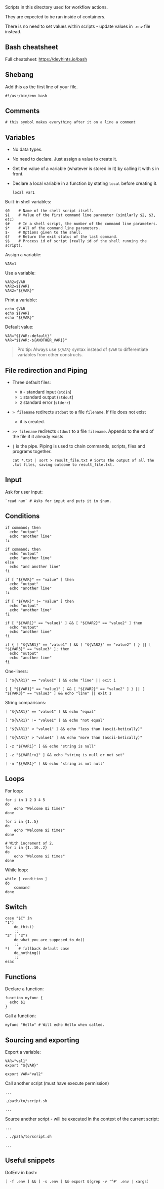 Scripts in this directory used for workflow actions.

They are expected to be ran inside of containers.

There is no need to set values within scripts - update values in `.env` file
instead.

## Bash cheatsheet
[//]: # (#;> Content mostly taken from https://gist.github.com/lee2sman/423ef08fc2318969b3eaaf5d1e14e02e)

Full cheatsheet: https://devhints.io/bash

## Shebang
Add this as the first line of your file.  
    
    #!/usr/bin/env bash
    
## Comments
    
    # this symbol makes everything after it on a line a comment        

## Variables

- No data types.
- No need to declare. Just assign a value to create it.
- Get the value of a variable (whatever is stored in it) by calling it with `$` in front.
- Declare a local variable in a function by stating `local` before creating it.
 
      local var1

Built-in shell variables:

    $0    # Name of the shell script itself.
    $1    # Value of the first command line parameter (similarly $2, $3, etc)
    $#    # In a shell script, the number of the command line parameters.
    $*    # All of the command line parameters.
    $-    # Options given to the shell.
    $?    # Return the exit status of the last command.
    $$    # Process id of script (really id of the shell running the script).    

Assign a variable:
    
    VAR=1
    
Use a variable:
  
    VAR2=$VAR
    VAR2=${VAR}
    VAR2="${VAR}"

Print a variable:
  
    echo $VAR
    echo ${VAR}
    echo "${VAR}"
    
Default value:
    
    VAR="${VAR:-default}"
    VAR="${VAR:-${ANOTHER_VAR}}"    

> Pro tip: Always use `${VAR}` syntax instead of `$VAR` to differentiate variables
from other constructs. 

## File redirection and Piping

- Three default files: 
  - `0` - standard input (`stdin`)
  - `1` standard output (`stdout`)
  - `2` standard error (`stderr`)
- `> filename` redirects `stdout` to a file `filename`. If file does not exist 
  - it is created.
- `>> filename` redirects `stdout` to a file `filename`. Appends to the end of 
   the file if it already exists.
- `|` is the pipe. Piping is used to chain commands, scripts, files and programs
   together. 

      cat *.txt | sort > result_file.txt # Sorts the output of all the .txt files, saving outcome to result_file.txt.

## Input
Ask for user input:
 
    `read num` # Asks for input and puts it in $num.

## Conditions

    if command; then
      echo "output"
      echo "another line"
    fi

    if command; then
      echo "output"
      echo "another line"
    else
      echo "and another line"
    fi

    if [ "${VAR}" == "value" ] then
      echo "output"
      echo "another line"
    fi

    if [ "${VAR}" != "value" ] then
      echo "output"
      echo "another line"
    fi

    if [ "${VAR1}" == "value1" ] && [ "${VAR2}" == "value2" ] then
      echo "output"
      echo "another line"
    fi

    if { [ "${VAR1}" == "value1" ] && [ "${VAR2}" == "value2" ] } || [ "${VAR3}" == "value3" ]; then
      echo "output"
      echo "another line"
    fi

One-liners:

    [ "${VAR1}" == "value1" ] && echo "line" || exit 1
    
    { [ "${VAR1}" == "value1" ] && [ "${VAR2}" == "value2" ] } || [ "${VAR3}" == "value3" ] && echo "line" || exit 1

String comparisons:

    [ "${VAR1}" == "value1" ] && echo "equal"
    
    [ "${VAR1}" != "value1" ] && echo "not equal"
    
    [ "${VAR1}" < "value1" ] && echo "less than (ascii-betically)"
    
    [ "${VAR1}" > "value1" ] && echo "more than (ascii-betically)"
    
    [ -z "${VAR1}" ] && echo "string is null"
    
    [ -z "${VAR1+x}" ] && echo "string is null or not set"
    
    [ -n "${VAR1}" ] && echo "string is not null"
    
## Loops

For loop:

    for i in 1 2 3 4 5 
    do
    	echo "Welcome $i times"
    done

    for i in {1..5} 
    do
    	echo "Welcome $i times"
    done

    # With increment of 2.
    for i in {1..10..2} 
    do
    	echo "Welcome $i times"
    done    

While loop:

    while [ condition ]
    do
    	command
    done

## Switch

    case "$C" in
    "1")
    	do_this()
    	;;
    "2" | "3")
    	do_what_you_are_supposed_to_do()
    	;;
    *)    # fallback default case
    	do_nothing()
    	;;
    esac

## Functions

Declare a function:

    function myfunc {
      echo $1
    }

Call a function:

    myfunc "Hello" # Will echo Hello when called.
    
## Sourcing and exporting

Export a variable:
    
    VAR="val1"
    export "${VAR}"
    
    export VAR="val2"
    
Call another script (must have execute permission)

    ...
    
    ./path/to/script.sh 
    
    ...                
    
Source another script - will be executed in the context of the current script:

    ...
    
    . ./path/to/script.sh 
    
    ...                    
    
## Useful snippets

DotEnv in bash:

    [ -f .env ] && [ -s .env ] && export $(grep -v '^#' .env | xargs)
